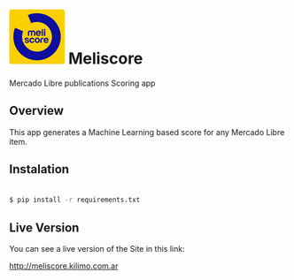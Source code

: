 # ![](/meliscore/front/static/img/meliscore_logo.png) Meliscore

Mercado Libre publications Scoring app

Overview
----------

This app generates a Machine Learning based score for any Mercado Libre item. 

Instalation
-----------

```bash

$ pip install -r requirements.txt

```

Live Version
------------

You can see a live version of the Site in this link:

http://meliscore.kilimo.com.ar


